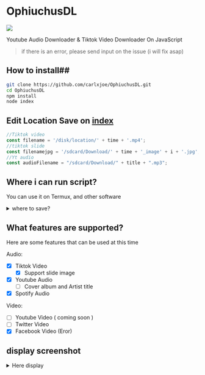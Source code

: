 # OphiuchusDL
<img src='https://encrypted-tbn0.gstatic.com/images?q=tbn:ANd9GcRpm3to0VvFZyrIelCqey9HIQSvlgNc6fr-Vg&usqp=CAU'>

Youtube Audio Downloader &amp; Tiktok Video Downloader On JavaScript 

> if there is an error, please send input on the issue (i will fix asap)

## How to install##
```bash
git clone https://github.com/carlxjoe/OphiuchusDL.git
cd OphiuchusDL
npm install
node index
```
## Edit Location Save on [index](https://github.com/rizxyu/OphiuchusDL/blob/main/index.js)
```javascript
//Tiktok video
const filename = '/disk/location/' + time + '.mp4';
//tiktok slide
const filenamejpg = '/sdcard/Download/' + time + '_image' + i + '.jpg';
//Yt audio
const audioFilename = "/sdcard/Download/" + title + ".mp3";
```
## Where i can run script?
<p>You can use it on Termux, and other software
</p>

<details><summary>where to save?</summary>
<h4>The file will be saved in 'media > audio or in video' <a href="https://github.com/carlxjoe/OphiuchusDL/tree/main/media">Here</a></h4>
</details>

## What features are supported?
<p>Here are some features that can be used at this time</p>

Audio:
- [x] Tiktok Video
     - [x] Support slide image
- [x] Youtube Audio
     - [ ] Cover album and Artist title
- [x] Spotify Audio

Video:
- [ ] Youtube Video ( coming soon )
- [ ] Twitter Video
- [x] Facebook Video (Eror)

## display screenshot
<details><summary>Here display</summary><img src="https://raw.githubusercontent.com/rizxyu/OphiuchusDL/main/media/Screenshot_2023-08-25-16-09-56-398_com.termux-edit.jpg"></details>
